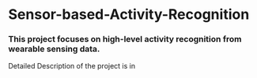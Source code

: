 # Sensor-based-Activity-Recognition
### This project focuses on high-level activity recognition from wearable sensing data.
Detailed Description of the project is in 
